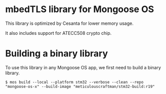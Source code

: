 # mbedTLS library for Mongoose OS

This library is optimized by Cesanta for lower memory usage.

It also includes support for ATECC508 crypto chip.

# Building a binary library

To use this library in any Mongoose OS app, we first need to build a binary library.

```
$ mos build --local --platform stm32 --verbose --clean --repo "mongoose-os-x" --build-image "meticulouscraftman/stm32-build:r19" 
```